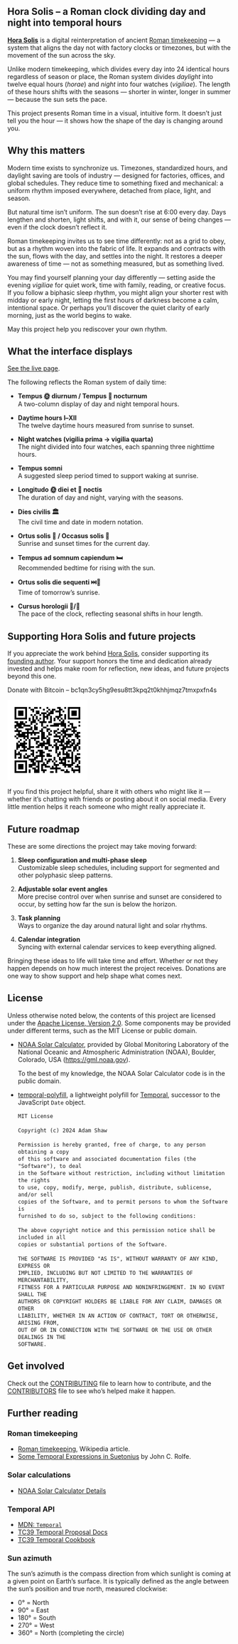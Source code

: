 <!--
  Copyright 2024-2025 Hora Solis project contributors

  Licensed under the Apache License, Version 2.0 (the "License");
  you may not use this file except in compliance with the License.
  You may obtain a copy of the License at

      http://www.apache.org/licenses/LICENSE-2.0

  Unless required by applicable law or agreed to in writing, software
  distributed under the License is distributed on an "AS IS" BASIS,
  WITHOUT WARRANTIES OR CONDITIONS OF ANY KIND, either express or implied.
  See the License for the specific language governing permissions and
  limitations under the License.
-->

## <span lang="la">Hora Solis</span> – a Roman clock dividing day and night into temporal hours

**[<span lang="la">Hora Solis</span>](https://horasolis.github.io/)** is a digital reinterpretation of ancient [Roman timekeeping](https://en.wikipedia.org/wiki/Roman_timekeeping) — a system that aligns the day not with factory clocks or timezones, but with the movement of the sun across the sky.

Unlike modern timekeeping, which divides every day into 24 identical hours regardless of season or place, the Roman system divides *daylight* into twelve equal hours (*<span lang="la">horae</span>*) and *night* into four watches (*<span lang="la">vigiliae</span>*). The length of these hours shifts with the seasons — shorter in winter, longer in summer — because the sun sets the pace.

This project presents Roman time in a visual, intuitive form. It doesn’t just tell you the hour — it shows how the shape of the day is changing around you.

## Why this matters

Modern time exists to synchronize us. Timezones, standardized hours, and daylight saving are tools of industry — designed for factories, offices, and global schedules. They reduce time to something fixed and mechanical: a uniform rhythm imposed everywhere, detached from place, light, and season.

But natural time isn’t uniform. The sun doesn’t rise at 6:00 every day. Days lengthen and shorten, light shifts, and with it, our sense of being changes — even if the clock doesn’t reflect it.

Roman timekeeping invites us to see time differently: not as a grid to obey, but as a rhythm woven into the fabric of life. It expands and contracts with the sun, flows with the day, and settles into the night. It restores a deeper awareness of time — not as something measured, but as something lived.

You may find yourself planning your day differently — setting aside the evening *<span lang="la">vigiliae</span>* for quiet work, time with family, reading, or creative focus. If you follow a biphasic sleep rhythm, you might align your shorter rest with midday or early night, letting the first hours of darkness become a calm, intentional space. Or perhaps you’ll discover the quiet clarity of early morning, just as the world begins to wake.

May this project help you rediscover your own rhythm.

## What the interface displays

[See the live page](https://horasolis.github.io/).

The following reflects the Roman system of daily time:

* **<span lang="la">Tempus 🌞 diurnum / Tempus 🌚 nocturnum</span>**  
  A two-column display of day and night temporal hours.

* **Daytime hours Ⅰ–Ⅻ**  
  The twelve daytime hours measured from sunrise to sunset.

* **Night watches (<span lang="la">vigilia prima → vigilia quarta</span>)**  
  The night divided into four watches, each spanning three nighttime hours.

* **<span lang="la">Tempus somni</span>**  
  A suggested sleep period timed to support waking at sunrise.

* **<span lang="la">Longitudo 🌞 diei et 🌚 noctis</span>**  
  The duration of day and night, varying with the seasons.

* **<span lang="la">Dies civilis 🏛️</span>**  
  The civil time and date in modern notation.

* **<span lang="la">Ortus solis 🌅 / Occasus solis 🌇</span>**  
  Sunrise and sunset times for the current day.

* **<span lang="la">Tempus ad somnum capiendum 🛏️</span>**  
  Recommended bedtime for rising with the sun.

* **<span lang="la">Ortus solis die sequenti ⏭️🌅</span>**  
  Time of tomorrow’s sunrise.

* **<span lang="la">Cursus horologii 🐇/🐌</span>**  
  The pace of the clock, reflecting seasonal shifts in hour length.

## Supporting Hora Solis and future projects

If you appreciate the work behind [<span lang="la">Hora Solis</span>](https://horasolis.github.io/), consider supporting its [founding author](https://github.com/senotrusov). Your support honors the time and dedication already invested and helps make room for reflection, new ideas, and future projects beyond this one.

Donate with Bitcoin – bc1qn3cy5hg9esu8tt3kpq2t0khhjmqz7tmxpxfn4s

![Donate with Bitcoin, QR code](docs/images/donate-link.png)

If you find this project helpful, share it with others who might like it — whether it’s chatting with friends or posting about it on social media. Every little mention helps it reach someone who might really appreciate it.

## Future roadmap

These are some directions the project may take moving forward:

1. **Sleep configuration and multi-phase sleep**  
   Customizable sleep schedules, including support for segmented and other polyphasic sleep patterns.

2. **Adjustable solar event angles**  
   More precise control over when sunrise and sunset are considered to occur, by setting how far the sun is below the horizon.

3. **Task planning**  
   Ways to organize the day around natural light and solar rhythms.

4. **Calendar integration**  
   Syncing with external calendar services to keep everything aligned.

Bringing these ideas to life will take time and effort. Whether or not they happen depends on how much interest the project receives. Donations are one way to show support and help shape what comes next.

## License

Unless otherwise noted below, the contents of this project are licensed under the [Apache License, Version 2.0](LICENSE). Some components may be provided under different terms, such as the MIT License or public domain.

* [NOAA Solar Calculator](https://gml.noaa.gov/grad/solcalc/), provided by Global Monitoring Laboratory of the National Oceanic and Atmospheric Administration (NOAA), Boulder, Colorado, USA (https://gml.noaa.gov).

  To the best of my knowledge, the NOAA Solar Calculator code is in the public domain.

* [temporal-polyfill](https://www.npmjs.com/package/temporal-polyfill), a lightweight polyfill for [Temporal](https://tc39.es/proposal-temporal/docs/), successor to the JavaScript `Date` object.

  ```
  MIT License

  Copyright (c) 2024 Adam Shaw

  Permission is hereby granted, free of charge, to any person obtaining a copy
  of this software and associated documentation files (the "Software"), to deal
  in the Software without restriction, including without limitation the rights
  to use, copy, modify, merge, publish, distribute, sublicense, and/or sell
  copies of the Software, and to permit persons to whom the Software is
  furnished to do so, subject to the following conditions:

  The above copyright notice and this permission notice shall be included in all
  copies or substantial portions of the Software.

  THE SOFTWARE IS PROVIDED "AS IS", WITHOUT WARRANTY OF ANY KIND, EXPRESS OR
  IMPLIED, INCLUDING BUT NOT LIMITED TO THE WARRANTIES OF MERCHANTABILITY,
  FITNESS FOR A PARTICULAR PURPOSE AND NONINFRINGEMENT. IN NO EVENT SHALL THE
  AUTHORS OR COPYRIGHT HOLDERS BE LIABLE FOR ANY CLAIM, DAMAGES OR OTHER
  LIABILITY, WHETHER IN AN ACTION OF CONTRACT, TORT OR OTHERWISE, ARISING FROM,
  OUT OF OR IN CONNECTION WITH THE SOFTWARE OR THE USE OR OTHER DEALINGS IN THE
  SOFTWARE.
  ```

## Get involved

Check out the [CONTRIBUTING](CONTRIBUTING.md) file to learn how to contribute, and the [CONTRIBUTORS](CONTRIBUTORS.md) file to see who’s helped make it happen.

## Further reading

### Roman timekeeping

* [Roman timekeeping](https://en.wikipedia.org/wiki/Roman_timekeeping), Wikipedia article.
* [Some Temporal Expressions in Suetonius](https://www.jstor.org/stable/261398) by John C. Rolfe.

### Solar calculations

* [NOAA Solar Calculator Details](https://gml.noaa.gov/grad/solcalc/calcdetails.html)

### Temporal API

* [MDN: `Temporal`](https://developer.mozilla.org/en-US/docs/Web/JavaScript/Reference/Global_Objects/Temporal)
* [TC39 Temporal Proposal Docs](https://tc39.es/proposal-temporal/docs/)
* [TC39 Temporal Cookbook](https://tc39.es/proposal-temporal/docs/cookbook.html)

### Sun azimuth

The sun’s azimuth is the compass direction from which sunlight is coming at a given point on Earth’s surface.
It is typically defined as the angle between the sun’s position and true north, measured clockwise:

* 0° = North
* 90° = East
* 180° = South
* 270° = West
* 360° = North (completing the circle)

